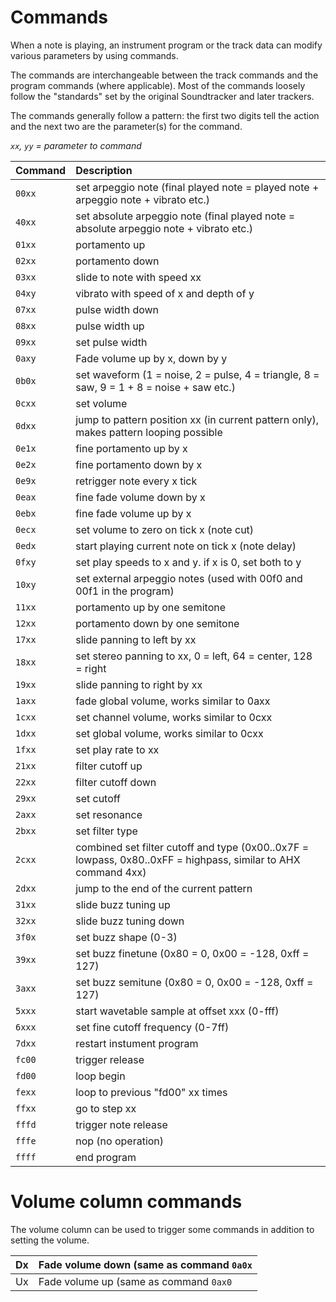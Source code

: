 # Commands #

When a note is playing, an instrument program or the track data can modify various parameters by using commands.

The commands are interchangeable between the track commands and the program commands (where applicable). Most of the commands loosely follow the "standards" set by the original Soundtracker and later trackers.

The commands generally follow a pattern: the first two digits tell the action and the next two are the parameter(s) for the command.

_`xx`, `yy` = parameter to command_

| **Command** | **Description** |
|:------------|:----------------|
| `00xx` | set arpeggio note (final played note = played note + arpeggio note + vibrato etc.) |
| `40xx` | set absolute arpeggio note (final played note = absolute arpeggio note + vibrato etc.) |
| `01xx`  | portamento up |
| `02xx` | portamento down |
| `03xx` | slide to note with speed xx |
| `04xy` | vibrato with speed of x and depth of y |
| `07xx`  | pulse width down |
| `08xx` | pulse width up |
| `09xx` | set pulse width |
| `0axy` | Fade volume up by x, down by y |
| `0b0x` | set waveform (1 = noise, 2 = pulse, 4 = triangle, 8 = saw, 9 = 1 + 8 = noise + saw etc.) |
| `0cxx` | set volume |
| `0dxx` | jump to pattern position xx (in current pattern only), makes pattern looping possible |
| `0e1x` | fine portamento up by x |
| `0e2x` | fine portamento down by x |
| `0e9x` | retrigger note every x tick |
| `0eax` | fine fade volume down by x |
| `0ebx` | fine fade volume up by x |
| `0ecx` | set volume to zero on tick x (note cut) |
| `0edx` | start playing current note on tick x (note delay) |
| `0fxy` | set play speeds to x and y. if x is 0, set both to y |
| `10xy` | set external arpeggio notes (used with 00f0 and 00f1 in the program) |
| `11xx` | portamento up by one semitone |
| `12xx` | portamento down by one semitone |
| `17xx` | slide panning to left by xx |
| `18xx` | set stereo panning to xx, 0 = left, 64 = center, 128 = right |
| `19xx` | slide panning to right by xx |
| `1axx` | fade global volume, works similar to 0axx |
| `1cxx` | set channel volume, works similar to 0cxx |
| `1dxx` | set global volume, works similar to 0cxx |
| `1fxx` | set play rate to xx |
| `21xx` | filter cutoff up |
| `22xx` | filter cutoff down |
| `29xx` | set cutoff |
| `2axx` | set resonance |
| `2bxx` | set filter type |
| `2cxx` | combined set filter cutoff and type (0x00..0x7F = lowpass, 0x80..0xFF = highpass, similar to AHX command 4xx) |
| `2dxx` | jump to the end of the current pattern |
| `31xx` | slide buzz tuning up |
| `32xx` | slide buzz tuning down |
| `3f0x` | set buzz shape (0-3) |
| `39xx` | set buzz finetune (0x80 = 0, 0x00 = -128, 0xff = 127) |
| `3axx` | set buzz semitune (0x80 = 0, 0x00 = -128, 0xff = 127) |
| `5xxx` | start wavetable sample at offset xxx (0-fff) |
| `6xxx` | set fine cutoff frequency (0-7ff) |
| `7dxx` | restart instument program |
| `fc00` | trigger release |
| `fd00` | loop begin |
| `fexx` | loop to previous "fd00" xx times |
| `ffxx` | go to step xx |
| `fffd` | trigger note release |
| `fffe` | nop (no operation) |
| `ffff` | end program |


# Volume column commands #

The volume column can be used to trigger some commands in addition to setting the volume.

| Dx | Fade volume down (same as command `0a0x` |
|:---|:-----------------------------------------|
| Ux | Fade volume up (same as command `0ax0` |